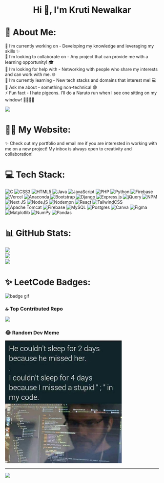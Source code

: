 <h1 align="center">Hi 👋, I'm Kruti Newalkar</h1>

# 💫 About Me:
🔭 I’m currently working on - Developing my knowledge and leveraging my skills ✨<br>👯 I’m looking to collaborate on - Any project that can provide me with a learning opportunity! 🎓<br>🤝 I’m looking for help with -  Networking with people who share my interests and can work with me. 🌐<br>🌱 I’m currently learning - New tech stacks and domains that interest me! 💻<br>💬 Ask me about - something non-technical 😅<br>⚡ Fun fact - I hate pigeons. I'll do a Naruto run when I see one sitting on my window! 🏃🏻‍♀️💨

<img width=500 src="https://cdn.dribbble.com/users/1364029/screenshots/16093268/media/68e82a7fb4904614a9066d6b540c14b2.gif">

# 👩‍💻 My Website:
✨ Check out my portfolio and email me if you are interested in working with me on a new project! My inbox is always open to creativity and collaboration! 

# 💻 Tech Stack:
![C](https://img.shields.io/badge/c-%2300599C.svg?style=for-the-badge&logo=c&logoColor=white) ![CSS3](https://img.shields.io/badge/css3-%231572B6.svg?style=for-the-badge&logo=css3&logoColor=white) ![HTML5](https://img.shields.io/badge/html5-%23E34F26.svg?style=for-the-badge&logo=html5&logoColor=white) ![Java](https://img.shields.io/badge/java-%23ED8B00.svg?style=for-the-badge&logo=openjdk&logoColor=white) ![JavaScript](https://img.shields.io/badge/javascript-%23323330.svg?style=for-the-badge&logo=javascript&logoColor=%23F7DF1E) ![PHP](https://img.shields.io/badge/php-%23777BB4.svg?style=for-the-badge&logo=php&logoColor=white) ![Python](https://img.shields.io/badge/python-3670A0?style=for-the-badge&logo=python&logoColor=ffdd54) ![Firebase](https://img.shields.io/badge/firebase-%23039BE5.svg?style=for-the-badge&logo=firebase) ![Vercel](https://img.shields.io/badge/vercel-%23000000.svg?style=for-the-badge&logo=vercel&logoColor=white) ![Anaconda](https://img.shields.io/badge/Anaconda-%2344A833.svg?style=for-the-badge&logo=anaconda&logoColor=white) ![Bootstrap](https://img.shields.io/badge/bootstrap-%238511FA.svg?style=for-the-badge&logo=bootstrap&logoColor=white) ![Django](https://img.shields.io/badge/django-%23092E20.svg?style=for-the-badge&logo=django&logoColor=white) ![Express.js](https://img.shields.io/badge/express.js-%23404d59.svg?style=for-the-badge&logo=express&logoColor=%2361DAFB) ![jQuery](https://img.shields.io/badge/jquery-%230769AD.svg?style=for-the-badge&logo=jquery&logoColor=white) ![NPM](https://img.shields.io/badge/NPM-%23CB3837.svg?style=for-the-badge&logo=npm&logoColor=white) ![Next JS](https://img.shields.io/badge/Next-black?style=for-the-badge&logo=next.js&logoColor=white) ![NodeJS](https://img.shields.io/badge/node.js-6DA55F?style=for-the-badge&logo=node.js&logoColor=white) ![Nodemon](https://img.shields.io/badge/NODEMON-%23323330.svg?style=for-the-badge&logo=nodemon&logoColor=%BBDEAD) ![React](https://img.shields.io/badge/react-%2320232a.svg?style=for-the-badge&logo=react&logoColor=%2361DAFB) ![TailwindCSS](https://img.shields.io/badge/tailwindcss-%2338B2AC.svg?style=for-the-badge&logo=tailwind-css&logoColor=white) ![Apache Tomcat](https://img.shields.io/badge/apache%20tomcat-%23F8DC75.svg?style=for-the-badge&logo=apache-tomcat&logoColor=black) ![Firebase](https://img.shields.io/badge/firebase-a08021?style=for-the-badge&logo=firebase&logoColor=ffcd34) ![MySQL](https://img.shields.io/badge/mysql-4479A1.svg?style=for-the-badge&logo=mysql&logoColor=white) ![Postgres](https://img.shields.io/badge/postgres-%23316192.svg?style=for-the-badge&logo=postgresql&logoColor=white) ![Canva](https://img.shields.io/badge/Canva-%2300C4CC.svg?style=for-the-badge&logo=Canva&logoColor=white) ![Figma](https://img.shields.io/badge/figma-%23F24E1E.svg?style=for-the-badge&logo=figma&logoColor=white) ![Matplotlib](https://img.shields.io/badge/Matplotlib-%23ffffff.svg?style=for-the-badge&logo=Matplotlib&logoColor=black) ![NumPy](https://img.shields.io/badge/numpy-%23013243.svg?style=for-the-badge&logo=numpy&logoColor=white) ![Pandas](https://img.shields.io/badge/pandas-%23150458.svg?style=for-the-badge&logo=pandas&logoColor=white)
# 📊 GitHub Stats:
![](https://github-readme-stats.vercel.app/api?username=itskrutinewalkar&theme=dark&hide_border=false&include_all_commits=false&count_private=false)<br/>
![](https://github-readme-streak-stats.herokuapp.com/?user=itskrutinewalkar&theme=dark&hide_border=false)<br/>
![](https://github-readme-stats.vercel.app/api/top-langs/?username=itskrutinewalkar&theme=dark&hide_border=false&include_all_commits=false&count_private=false&layout=compact)

# ✨ LeetCode Badges:
<img src="https://assets.leetcode.com/static_assets/marketing/2024-50.gif" alt="badge gif" class="z-modal-6 h-[100px] w-[100px]">

### 🔝 Top Contributed Repo
![](https://github-contributor-stats.vercel.app/api?username=itskrutinewalkar&limit=5&theme=dark&combine_all_yearly_contributions=true)

### 😂 Random Dev Meme
<img src="./Assets/Meme.jpeg" style="height: 400px;"/>

---
[![](https://visitcount.itsvg.in/api?id=itskrutinewalkar&icon=0&color=0)](https://visitcount.itsvg.in)

<!-- Proudly created with GPRM ( https://gprm.itsvg.in ) -->
